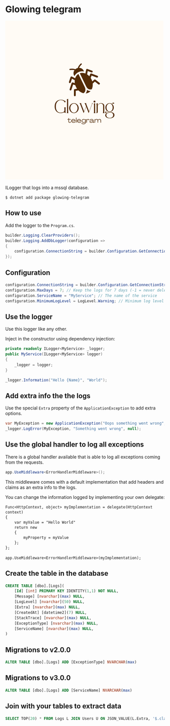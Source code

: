 # Glowing telegram

![](./glowing-telegram/logo/logo.png)

ILogger that logs into a mssql database.

```
$ dotnet add package glowing-telegram
```

## How to use
Add the logger to the `Program.cs`.

```cs
builder.Logging.ClearProviders();
builder.Logging.AddDbLogger(configuration =>
{
    configuration.ConnectionString = builder.Configuration.GetConnectionString("DefaultConnection");
});
```

## Configuration

```cs
configuration.ConnectionString = builder.Configuration.GetConnectionString("DefaultConnection");
configuration.MaxDays = 7; // Keep the logs for 7 days (-1 = never delete logs)
configuration.ServiceName = "MyService"; // The name of the service
configuration.MinimumLogLevel = LogLevel.Warning; // Minimum log level
```

## Use the logger

Use this logger like any other.

Inject in the constructor using dependency injection:

```cs
private readonly ILogger<MyService> _logger;
public MyService(ILogger<MyService> logger)
{
    _logger = logger;
}
```

```cs
_logger.Information("Hello {Name}", "World");
```

## Add extra info the the logs

Use the special `Extra` property of the `ApplicationException` to add extra options.

```cs
var MyException = new ApplicationException("Oops something went wrong", new { myExtraProperty = "MyValue" });
_logger.LogError(MyException, "Something went wrong", null);
```

## Use the global handler to log all exceptions

There is a global handler available that is able to log all exceptions coming from the requests.

```cs
app.UseMiddleware<ErrorHandlerMiddleware>();
```
This middleware comes with a default implementation that add headers and claims as an extra info to the logs.

You can change the information logged by implementing your own delegate:

```
Func<HttpContext, object> myImplementation = delegate(HttpContext context)
{
    var myValue = "Hello World"
    return new 
    {
        myProperty = myValue
    };
};

app.UseMiddleware<ErrorHandlerMiddleware>(myImplementation);
```

## Create the table in the database

```sql
CREATE TABLE [dbo].[Logs](
	[Id] [int] PRIMARY KEY IDENTITY(1,1) NOT NULL,
	[Message] [nvarchar](max) NULL,
	[LogLevel] [nvarchar](50) NULL,
	[Extra] [nvarchar](max) NULL,
	[CreatedAt] [datetime2](7) NULL,
	[StackTrace] [nvarchar](max) NULL,
	[ExceptionType] [nvarchar](max) NULL,
	[ServiceName] [nvarchar](max) NULL,
)
```

## Migrations to v2.0.0

```sql
ALTER TABLE [dbo].[Logs] ADD [ExceptionType] NVARCHAR(max)
```

## Migrations to v3.0.0

```sql
ALTER TABLE [dbo].[Logs] ADD [ServiceName] NVARCHAR(max)
```

## Join with your tables to extract data

```sql
SELECT TOP(20) * FROM Logs L JOIN Users U ON JSON_VALUE(L.Extra, '$.claims.userId') = U.Id WHERE U.Id = 25
```
